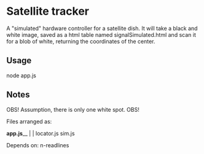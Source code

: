 # Satellite tracker

A "simulated" hardware controller for a satellite dish.
It will take a black and white image,
saved as a html table named signalSimulated.html and scan it for a blob of white,
returning the coordinates of the center.

## Usage

node app.js

## Notes

OBS! Assumption, there is only one white spot. OBS!

Files arranged as:

____app.js______
|               |
locator.js      sim.js

Depends on: n-readlines
